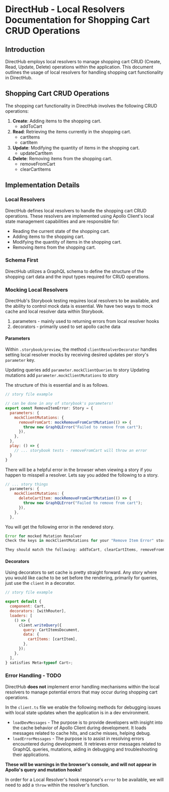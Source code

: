 # DirectHub - Local Resolvers Documentation for Shopping Cart CRUD Operations

## Introduction

DirectHub employs local resolvers to manage shopping cart CRUD (Create, Read, Update, Delete) operations within the application. This document outlines the usage of local resolvers for handling shopping cart functionality in DirectHub.

## Shopping Cart CRUD Operations

The shopping cart functionality in DirectHub involves the following CRUD operations:

1. **Create**: Adding items to the shopping cart.
   - addToCart
2. **Read**: Retrieving the items currently in the shopping cart.
   - cartItems
   - cartItem
3. **Update**: Modifying the quantity of items in the shopping cart.
   - updateCartItem
4. **Delete**: Removing items from the shopping cart.
   - removeFromCart
   - clearCartItems

## Implementation Details

### Local Resolvers

DirectHub defines local resolvers to handle the shopping cart CRUD operations. These resolvers are implemented using Apollo Client's local state management capabilities and are responsible for:

- Reading the current state of the shopping cart.
- Adding items to the shopping cart.
- Modifying the quantity of items in the shopping cart.
- Removing items from the shopping cart.

### Schema First

DirectHub utilizes a GraphQL schema to define the structure of the shopping cart data and the input types required for CRUD operations.

### Mocking Local Resolvers

DirectHub's Storybook testing requires local resolvers to be available, and the ability to control mock data is essential. We have two ways to mock cache and local resolver data within Storybook.

1. parameters - mainly used to returning errors from local resolver hooks
1. decorators - primarily used to set apollo cache data

#### Parameters

Within `.storybook/preview`, the method `clientResolverDecorator` handles setting local resolver mocks by receiving desired updates per story's `parameter` key.

Updating queries add `parameter.mockClientQueries` to story
Updating mutations add `parameter.mockClientMutations` to story

The structure of this is essential and is as follows.

```javascript
// story file example

// can be done in any of storybook's parameters!
export const RemoveItemError: Story = {
  parameters: {
    mockClientMutations: {
      removeFromCart: mockRemoveFromCartMutation(() => {
        throw new GraphQLError("Failed to remove from cart");
      }),
    },
  },
  play: () => {
    // ... storybook tests - removeFromCart will throw an error
  }
}
```

There will be a helpful error in the browser when viewing a story if you happen to misspell a resolver. Lets say you added the following to a story.

```javascript
// ... story things
  parameters: {
    mockClientMutations: {
      deleteCartItem: mockRemoveFromCartMutation(() => {
        throw new GraphQLError("Failed to remove from cart");
      }),
    },
  },
```

You will get the following error in the rendered story.

```javascript
Error for mocked Mutation Resolver
Check the keys in mockClientMutations for your "Remove Item Error" story.

They should match the following: addToCart, clearCartItems, removeFromCart, updateCartItem
```

#### Decorators

Using decorators to set cache is pretty straight forward. Any story where you would like cache to be set before the rendering, primarily for queries, just use the `client` in a decorator.

```javascript
// story file example

export default {
  component: Cart,
  decorators: [withRouter],
  loaders: [
    () => {
      client.writeQuery({
        query: CartItemsDocument,
        data: {
          cartItems: [cartItem],
        },
      });
    },
  ],
} satisfies Meta<typeof Cart>;
```

### Error Handling - TODO

DirectHub **does not** implement error handling mechanisms within the local resolvers to manage potential errors that may occur during shopping cart operations.

In the `client.ts` file we enable the following methods for debugging issues with local state updates when the application is in a dev environment.

- `loadDevMessages` - The purpose is to provide developers with insight into the cache behavior of Apollo Client during development. It loads messages related to cache hits, and cache misses, helping debug.
- `loadErrorMessages` - The purpose is to assist in resolving errors encountered during development. It retrieves error messages related to GraphQL queries, mutations, aiding in debugging and troubleshooting their applications.

**These will be warnings in the browser's console, and will not appear in Apollo's query and mutation hooks!**

In order for a Local Resolver's hook response's `error` to be available, we will need to add a `throw` within the resolver's function.
